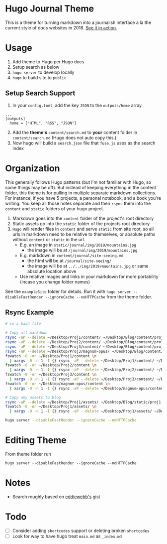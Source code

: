 # Hugo Journal Theme

This is a theme for turning markdown into a journalish interface
a la the current style of docs websites in 2018. [See it in action](https://journal.dbelford.com).

# Usage

1. Add theme to Hugo per Hugo docs
2. Setup search as below
3. `hugo server` to develop locally
4. `hugo` to build site to `public`

## Setup Search Support

1. In your `config.toml`, add the key `JSON` to the `outputs/home` array
```
...
[outputs]
  home = ["HTML", "RSS", "JSON"]
```
2. Add the **theme's** `content/search.md` to **your** content folder in `content/search.md` (Hugo does not auto copy this.)
3. Now hugo will build a `search.json` file that `fuse.js` uses as the search index


# Organization

This generally follows Hugo patterns (but I'm not familiar with Hugo, so some things may be off). But instead of keeping everything in the content folder, this theme is for pulling in multiple separate markdown collections. For
instance, if you have 5 projects, a personal notebook, and a book you're writing. You keep all those notes
separate and then `rsync` them into the `content` and `static` folders of your hugo project.

1. Markdown goes into the `content` folder of the project's root directory
2. Static assets go into the `static` folder of the projects root directory
3. `Hugo` will render files in `content` and serve `static` from site root, so all urls in markdown
   need to be relative to themselves, or absolute paths without `content` or `static` in the url.
   - E.g. an image in `static/journal/img/2019/mountains.jpg` 
     - the image will be at `/journal/img/2019/mountains.jpg` 
   - E.g. markdown in `content/journal/site-seeing.md` 
     - the html will be at `/journal/site-seeing/`
     - the image will be at `../../img/2019/mountains.jpg` or same absolute location above
   - Use relative images and links in your markdown for more portability (incase you change folder names)

See the `exampleSite` folder for details. Run it with `hugo server --disableFastRender --ignoreCache --noHTTPCache`
from the theme folder.

## Rsync Example

```bash
# in a bash file

# Copy all markdown
rsync -aP --delete ~/Desktop/Proj1/content/ ~/Desktop/Blog/content/proj1
rsync -aP --delete ~/Desktop/Proj2/content/ ~/Desktop/Blog/content/proj2
rsync -aP --delete ~/Desktop/Proj3/content/ ~/Desktop/Blog/content/proj3
rsync -aP --delete ~/Desktop/Proj3/magnum-opus/ ~/Desktop/Blog/content/magnum-opus
fswatch -0 -or ~/Desktop/Proj1/content \n
  | xargs -0 -n 1 -I {} rsync -aP --delete ~/Desktop/Proj1/content/ ~/Desktop/Blog/content/proj1 &
fswatch -0 -or ~/Desktop/Proj2/content \n
  | xargs -0 -n 1 -I {} rsync -aP --delete ~/Desktop/Proj2/content/ ~/Desktop/Blog/content/proj2 &
fswatch -0 -or ~/Desktop/Proj3/content \n
  | xargs -0 -n 1 -I {} rsync -aP --delete ~/Desktop/Proj3/content/ ~/Desktop/Blog/content/proj3 &
fswatch -0 -or ~/Desktop/magnum-opus/content \n
  | xargs -0 -n 1 -I {} rsync -aP --delete ~/Desktop/magnum-opus/content/ ~/Desktop/Blog/content/magnum-opus &

# Copy any assets to blog
rsync -aP --delete ~/Desktop/Proj1/assets/ ~/Desktop/Blog/static/proj1
fswatch -0 -or ~/Desktop/Proj1/assets/ \n
  | xargs -0 -n 1 -I {} rsync -aP --delete ~/Desktop/Proj1/assets/ ~/Desktop/Blog/static/Proj1 &

hugo server --disableFastRender --ignoreCache --noHTTPCache
```

# Editing Theme

From theme folder run

`hugo server --disableFastRender --ignoreCache --noHTTPCache`

# Notes

- Search roughly based on [eddiewebb's](https://gist.github.com/eddiewebb/735feb48f50f0ddd65ae5606a1cb41ae) gist

# Todo

- [ ] Consider adding `shortcodes` support or deleting broken `shortcodes`
- [ ] Look for way to have hugo treat `main.md` as `_index.md`